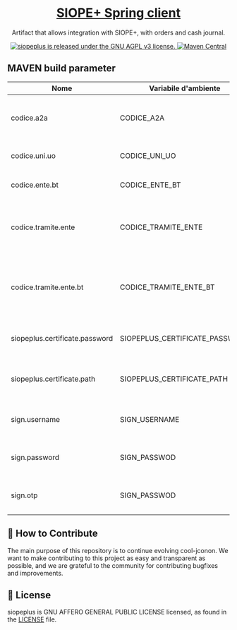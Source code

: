 <h1 align="center">
  <a href="https://github.com/consiglionazionaledellericerche/siopeplus">
    SIOPE+ Spring client
  </a>
</h1>
<p align="center">
  Artifact that allows integration with SIOPE+, with orders and cash journal.
</p>
<p align="center">
  <a href="https://github.com/consiglionazionaledellericerche/siopeplus/blob/master/LICENSE">
    <img src="https://img.shields.io/badge/License-AGPL%20v3-blue.svg" alt="siopeplus is released under the GNU AGPL v3 license." />
  </a>
  <a href="https://mvnrepository.com/artifact/it.cnr.si/siopeplus">
    <img alt="Maven Central" src="https://img.shields.io/maven-central/v/it.cnr.si/siopeplus.svg?style=flat" alt="Current version on maven central.">
  </a>
</p>

## MAVEN build parameter
|Nome|Variabile d'ambiente|Descrizione|
|---|---|---|
|codice.a2a|CODICE_A2A|La credenziale A2A è un codice alfanumerico nella forma A2A-<123456789>
|codice.uni.uo|CODICE_UNI_UO|Codice univoco ufficio presente in [Indice PA](https://www.indicepa.gov.it/public-services/opendata-read-service.php??dstype=FS&filename=amministrazioni.txt)
|codice.ente.bt|CODICE_ENTE_BT|Codice ente concordato con l'istituto cassiere
|codice.tramite.ente|CODICE_TRAMITE_ENTE|codice utenza applicativa A2A del Tramite PA mittente (se l’Ente si avvale di Tramite) ovvero della PA mittente
|codice.tramite.ente.bt|CODICE_TRAMITE_ENTE_BT|codice utenza applicativa A2A del Tramite BT destinatario (se la BT si avvale di Tramite) ovvero della BT destinataria 
|siopeplus.certificate.password|SIOPEPLUS_CERTIFICATE_PASSWORD|Password del certificato caricato in ambiente di [Collaudo SIOPE+](https://certregistration.siopeplus.it)
|siopeplus.certificate.path|SIOPEPLUS_CERTIFICATE_PATH|Path del certificato PKS può assumere i valori `classpath:/cert.p12` `file:/etc/cert.p12`
|sign.username|SIGN_USERNAME|Nome utente per la firma remota del flusso da inviare alla piattaforma SIOPE+
|sign.password|SIGN_PASSWOD|Password per la firma remota del flusso da inviare alla piattaforma SIOPE+
|sign.otp|SIGN_PASSWOD|OTP per la firma remota del flusso da inviare alla piattaforma SIOPE+



## 👏 How to Contribute

The main purpose of this repository is to continue evolving cool-jconon. We want to make contributing to this project as easy and transparent as possible, and we are grateful to the community for contributing bugfixes and improvements.

## 📄 License

siopeplus is GNU AFFERO GENERAL PUBLIC LICENSE licensed, as found in the [LICENSE][l] file.

[l]: https://github.com/consiglionazionaledellericerche/cool-jconon/blob/master/LICENSE